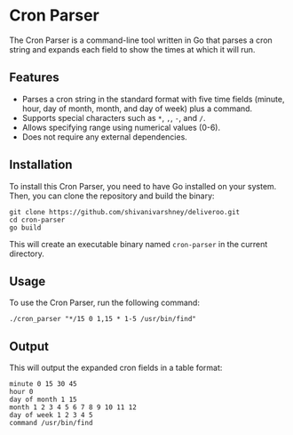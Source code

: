 # Cron Parser

The Cron Parser is a command-line tool written in Go that parses a cron string and expands each field to show the times at which it will run.

## Features

- Parses a cron string in the standard format with five time fields (minute, hour, day of month, month, and day of week) plus a command.
- Supports special characters such as `*`, `,`, `-`, and `/`.
- Allows specifying range using numerical values (0-6).
- Does not require any external dependencies.

## Installation

To install this Cron Parser, you need to have Go installed on your system. Then, you can clone the repository and build the binary:

```
git clone https://github.com/shivanivarshney/deliveroo.git
cd cron-parser
go build

```
This will create an executable binary named `cron-parser` in the current directory.


## Usage

To use the Cron Parser, run the following command: 

`./cron_parser "*/15 0 1,15 * 1-5 /usr/bin/find"`

## Output

This will output the expanded cron fields in a table format:

```
minute 0 15 30 45
hour 0
day of month 1 15
month 1 2 3 4 5 6 7 8 9 10 11 12
day of week 1 2 3 4 5
command /usr/bin/find

```






